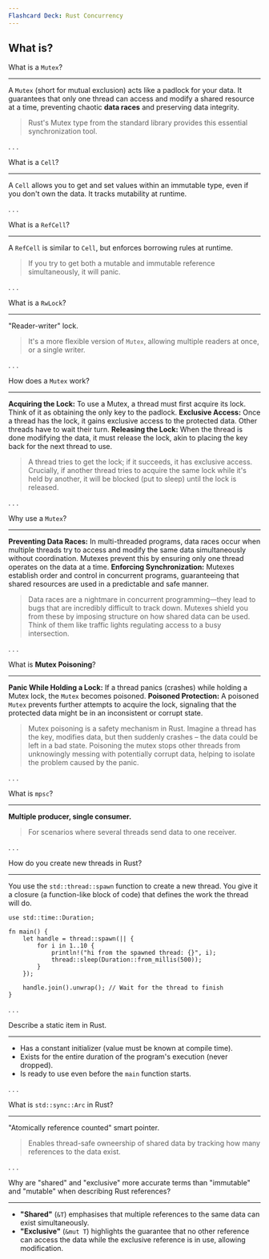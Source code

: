 ```yaml
---
Flashcard Deck: Rust Concurrency
---
```


## What is?

What is a `Mutex`?

---
A `Mutex` (short for mutual exclusion) acts like a padlock for your data. It guarantees that only one thread can access and modify a shared resource at a time, preventing chaotic **data races** and preserving data integrity. 

> Rust's Mutex type from the standard library provides this essential synchronization tool.

. . .

What is a `Cell`?

---

A `Cell` allows you to get and set values within an immutable type, even if you don't own the data. It tracks mutability at runtime.

. . .

What is a `RefCell`?

---

A `RefCell` is similar to `Cell`, but enforces borrowing rules at runtime.

> If you try to get both a mutable and immutable reference simultaneously, it will panic.

. . .

What is a `RwLock`?

---

"Reader-writer" lock.

> It's a more flexible version of `Mutex`, allowing multiple readers at once, or a single writer.

. . .

How does a `Mutex` work?

---

**Acquiring the Lock:** To use a Mutex, a thread must first acquire its lock. Think of it as obtaining the only key to the padlock.
**Exclusive Access:** Once a thread has the lock, it gains exclusive access to the protected data. Other threads have to wait their turn.
**Releasing the Lock:** When the thread is done modifying the data, it must release the lock, akin to placing the key back for the next thread to use.

> A thread tries to get the lock; if it succeeds, it has exclusive access. Crucially, if another thread tries to acquire the same lock while it's held by another, it will be blocked (put to sleep) until the lock is released.

. . .

Why use a `Mutex`?

---

**Preventing Data Races:** In multi-threaded programs, data races occur when multiple threads try to access and modify the same data simultaneously without coordination. Mutexes prevent this by ensuring only one thread operates on the data at a time.
**Enforcing Synchronization:** Mutexes establish order and control in concurrent programs, guaranteeing that shared resources are used in a predictable and safe manner.

> Data races are a nightmare in concurrent programming—they lead to bugs that are incredibly difficult to track down. Mutexes shield you from these by imposing structure on how shared data can be used.  Think of them like traffic lights regulating access to a busy intersection.

. . .

What is **Mutex Poisoning**?

---

**Panic While Holding a Lock:** If a thread panics (crashes) while holding a Mutex lock, the `Mutex` becomes poisoned.
**Poisoned Protection:** A poisoned `Mutex` prevents further attempts to acquire the lock, signaling that the protected data might be in an inconsistent or corrupt state.

> Mutex poisoning is a safety mechanism in Rust. Imagine a thread has the key, modifies data, but then suddenly crashes – the data could be left in a bad state.  Poisoning the mutex stops other threads from unknowingly messing with potentially corrupt data, helping to isolate the problem caused by the panic.

. . .

What is ```mpsc```?

---

**Multiple producer, single consumer.** 

> For scenarios where several threads send data to one receiver.


. . .

How do you create new threads in Rust?

---

You use the `std::thread::spawn` function to create a new thread. You give it a closure (a function-like block of code) that defines the work the thread will do.

```use std::thread;
use std::time::Duration;

fn main() {
    let handle = thread::spawn(|| {
        for i in 1..10 {
            println!("hi from the spawned thread: {}", i);
            thread::sleep(Duration::from_millis(500));
        }
    });

    handle.join().unwrap(); // Wait for the thread to finish
}
```

. . .

Describe a static item in Rust.

---

* Has a constant initializer (value must be known at compile time).
* Exists for the entire duration of the program's execution (never dropped).
* Is ready to use even before the `main` function starts.

. . .

What is `std::sync::Arc` in Rust?

---

"Atomically reference counted" smart pointer.

> Enables thread-safe owneership of shared data by tracking how many references to the data exist.

. . .

Why are "shared" and "exclusive" more accurate terms than "immutable" and "mutable" when describing Rust references?

---

* **"Shared"** (`&T`) emphasises that multiple references to the same data can exist simultaneously.
* **"Exclusive"** (`&mut T`) highlights the guarantee that no other reference can access the data while the exclusive reference is in use, allowing modification.
